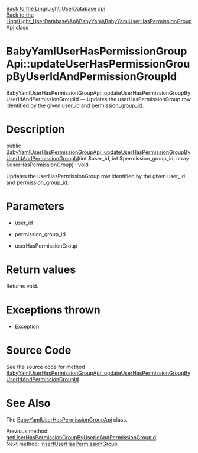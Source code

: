 [Back to the Ling/Light_UserDatabase api](https://github.com/lingtalfi/Light_UserDatabase/blob/master/doc/api/Ling/Light_UserDatabase.md)<br>
[Back to the Ling\Light_UserDatabase\Api\BabyYaml\BabyYamlUserHasPermissionGroupApi class](https://github.com/lingtalfi/Light_UserDatabase/blob/master/doc/api/Ling/Light_UserDatabase/Api/BabyYaml/BabyYamlUserHasPermissionGroupApi.md)


BabyYamlUserHasPermissionGroupApi::updateUserHasPermissionGroupByUserIdAndPermissionGroupId
================



BabyYamlUserHasPermissionGroupApi::updateUserHasPermissionGroupByUserIdAndPermissionGroupId — Updates the userHasPermissionGroup row identified by the given user_id and permission_group_id.




Description
================


public [BabyYamlUserHasPermissionGroupApi::updateUserHasPermissionGroupByUserIdAndPermissionGroupId](https://github.com/lingtalfi/Light_UserDatabase/blob/master/doc/api/Ling/Light_UserDatabase/Api/BabyYaml/BabyYamlUserHasPermissionGroupApi/updateUserHasPermissionGroupByUserIdAndPermissionGroupId.md)(int $user_id, int $permission_group_id, array $userHasPermissionGroup) : void




Updates the userHasPermissionGroup row identified by the given user_id and permission_group_id.




Parameters
================


- user_id

    

- permission_group_id

    

- userHasPermissionGroup

    


Return values
================

Returns void.


Exceptions thrown
================

- [Exception](http://php.net/manual/en/class.exception.php).&nbsp;







Source Code
===========
See the source code for method [BabyYamlUserHasPermissionGroupApi::updateUserHasPermissionGroupByUserIdAndPermissionGroupId](https://github.com/lingtalfi/Light_UserDatabase/blob/master/Api/BabyYaml/BabyYamlUserHasPermissionGroupApi.php#L25-L28)


See Also
================

The [BabyYamlUserHasPermissionGroupApi](https://github.com/lingtalfi/Light_UserDatabase/blob/master/doc/api/Ling/Light_UserDatabase/Api/BabyYaml/BabyYamlUserHasPermissionGroupApi.md) class.

Previous method: [getUserHasPermissionGroupByUserIdAndPermissionGroupId](https://github.com/lingtalfi/Light_UserDatabase/blob/master/doc/api/Ling/Light_UserDatabase/Api/BabyYaml/BabyYamlUserHasPermissionGroupApi/getUserHasPermissionGroupByUserIdAndPermissionGroupId.md)<br>Next method: [insertUserHasPermissionGroup](https://github.com/lingtalfi/Light_UserDatabase/blob/master/doc/api/Ling/Light_UserDatabase/Api/BabyYaml/BabyYamlUserHasPermissionGroupApi/insertUserHasPermissionGroup.md)<br>

